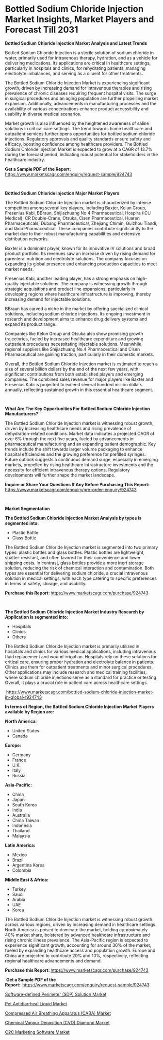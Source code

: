 <p><h1>Bottled Sodium Chloride Injection Market Insights, Market Players and Forecast Till 2031</h1></p><p><strong>Bottled Sodium Chloride Injection Market Analysis and Latest Trends</strong></p>
<p><p>Bottled Sodium Chloride Injection is a sterile solution of sodium chloride in water, primarily used for intravenous therapy, hydration, and as a vehicle for delivering medications. Its applications are critical in healthcare settings, particularly in hospitals and clinics, for rehydrating patients, managing electrolyte imbalances, and serving as a diluent for other treatments.</p><p>The Bottled Sodium Chloride Injection Market is experiencing significant growth, driven by increasing demand for intravenous therapies and rising prevalence of chronic diseases requiring frequent hospital visits. The surge in surgical procedures and an aging population are further propelling market expansion. Additionally, advancements in manufacturing processes and the availability of various concentrations enhance product accessibility and usability in diverse medical scenarios.</p><p>Market growth is also influenced by the heightened awareness of saline solutions in critical care settings. The trend towards home healthcare and outpatient services further opens opportunities for bottled sodium chloride injections. Regulatory approvals and quality standards ensure safety and efficacy, boosting confidence among healthcare providers. The Bottled Sodium Chloride Injection Market is expected to grow at a CAGR of 13.7% during the forecast period, indicating robust potential for stakeholders in the healthcare industry.</p></p>
<p><strong>Get a Sample PDF of the Report:&nbsp;</strong> <a href="https://www.marketscagr.com/enquiry/request-sample/924743?utm_campaign=1259&utm_medium=2&utm_source=Github&utm_content=ia&utm_term=12102024&utm_id=bottled-sodium-chloride-injection">https://www.marketscagr.com/enquiry/request-sample/924743</a></p>
<p>&nbsp;</p>
<p><strong>Bottled Sodium Chloride Injection Major Market Players</strong></p>
<p><p>The Bottled Sodium Chloride Injection market is characterized by intense competition among several key players, including Baxter, Kelun Group, Fresenius Kabi, BBraun, Shijiazhuang No.4 Pharmaceutical, Hospira (ICU Medical), CR Double-Crane, Otsuka, Cisen Pharmaceutical, Huaren Pharmaceuticals, Dubang Pharmaceutical, Zhejiang Chimin, Guizhou Tiandi, and Qidu Pharmaceutical. These companies contribute significantly to the market due to their robust manufacturing capabilities and extensive distribution networks.</p><p>Baxter is a dominant player, known for its innovative IV solutions and broad product portfolio. Its revenues saw an increase driven by rising demand for parenteral nutrition and electrolyte solutions. The company focuses on expanding its global presence and enhancing production capacities to meet market needs.</p><p>Fresenius Kabi, another leading player, has a strong emphasis on high-quality injectable solutions. The company is witnessing growth through strategic acquisitions and product line expansions, particularly in developing regions where healthcare infrastructure is improving, thereby increasing demand for injectable solutions.</p><p>BBraun has carved a niche in the market by offering specialized clinical solutions, including sodium chloride injections. Its ongoing investment in research and development aims to enhance drug delivery systems and expand its product range.</p><p>Companies like Kelun Group and Otsuka also show promising growth trajectories, fueled by increased healthcare expenditure and growing outpatient procedures necessitating injectable solutions. Meanwhile, regional suppliers like Shijiazhuang No.4 Pharmaceutical and Cisen Pharmaceutical are gaining traction, particularly in their domestic markets.</p><p>Overall, the Bottled Sodium Chloride Injection market is estimated to reach a size of several billion dollars by the end of the next few years, with significant contributions from both established players and emerging companies. The combined sales revenue for major players like Baxter and Fresenius Kabi is projected to exceed several hundred million dollars annually, reflecting sustained growth in this essential healthcare segment.</p></p>
<p>&nbsp;</p>
<p><strong>What Are The Key Opportunities For Bottled Sodium Chloride Injection Manufacturers?</strong></p>
<p><p>The Bottled Sodium Chloride Injection market is witnessing robust growth, driven by increasing healthcare needs and rising prevalence of dehydration-related conditions. Market data indicates a projected CAGR of over 6% through the next five years, fueled by advancements in pharmaceutical manufacturing and an expanding patient demographic. Key trends include the shift towards larger volume packaging to enhance hospital efficiencies and the growing preference for prefilled syringes. Future outlook suggests a continuous demand surge, especially in emerging markets, propelled by rising healthcare infrastructure investments and the necessity for efficient intravenous therapy options. Regulatory developments will further shape the market landscape.</p></p>
<p><strong>Inquire or Share Your Questions If Any Before Purchasing This Report:</strong> <a href="https://www.marketscagr.com/enquiry/pre-order-enquiry/924743?utm_campaign=1259&utm_medium=2&utm_source=Github&utm_content=ia&utm_term=12102024&utm_id=bottled-sodium-chloride-injection">https://www.marketscagr.com/enquiry/pre-order-enquiry/924743</a></p>
<p>&nbsp;</p>
<p><strong>Market Segmentation</strong></p>
<p><strong>The Bottled Sodium Chloride Injection Market Analysis by types is segmented into:</strong></p>
<p><ul><li>Plastic Bottle</li><li>Glass Bottle</li></ul></p>
<p><p>The Bottled Sodium Chloride Injection market is segmented into two primary types: plastic bottles and glass bottles. Plastic bottles are lightweight, shatter-resistant, and often favored for their convenience and lower shipping costs. In contrast, glass bottles provide a more inert storage solution, reducing the risk of chemical interaction and contamination. Both types are essential for delivering sodium chloride, a crucial intravenous solution in medical settings, with each type catering to specific preferences in terms of safety, storage, and usability.</p></p>
<p><strong>Purchase this Report:&nbsp;</strong><a href="https://www.marketscagr.com/purchase/924743?utm_campaign=1259&utm_medium=2&utm_source=Github&utm_content=ia&utm_term=12102024&utm_id=bottled-sodium-chloride-injection">https://www.marketscagr.com/purchase/924743</a></p>
<p>&nbsp;</p>
<p><strong>The Bottled Sodium Chloride Injection Market Industry Research by Application is segmented into:</strong></p>
<p><ul><li>Hospitals</li><li>Clinics</li><li>Others</li></ul></p>
<p><p>The Bottled Sodium Chloride Injection market is primarily utilized in hospitals and clinics for various medical applications, including intravenous fluid replacement and wound irrigation. Hospitals rely on these solutions for critical care, ensuring proper hydration and electrolyte balance in patients. Clinics use them for outpatient treatments and minor surgical procedures. Other applications may include research and medical training facilities, where sodium chloride injections serve as a standard for practice or testing. Overall, it plays a crucial role in patient care across healthcare settings.</p></p>
<p><a href="https://www.marketscagr.com/bottled-sodium-chloride-injection-market-in-global-r924743?utm_campaign=1259&utm_medium=2&utm_source=Github&utm_content=ia&utm_term=12102024&utm_id=bottled-sodium-chloride-injection">&nbsp;https://www.marketscagr.com/bottled-sodium-chloride-injection-market-in-global-r924743</a></p>
<p><strong>In terms of Region, the Bottled Sodium Chloride Injection Market Players available by Region are:</strong></p>
<p>
    <p> <strong> North America: </strong>
        <ul>
            <li>United States</li>
            <li>Canada</li>
        </ul>
        </p> 
    <p> <strong> Europe: </strong>
        <ul>
            <li>Germany</li>
            <li>France</li>
            <li>U.K.</li>
            <li>Italy</li>
            <li>Russia</li>
        </ul>
        </p> 
    <p> <strong> Asia-Pacific: </strong>
        <ul>
            <li>China</li>
            <li>Japan</li>
            <li>South Korea</li>
            <li>India</li>
            <li>Australia</li>
            <li>China Taiwan</li>
            <li>Indonesia</li>
            <li>Thailand</li>
            <li>Malaysia</li>
        </ul>
        </p> 
    <p> <strong> Latin America: </strong>
        <ul>
            <li>Mexico</li>
            <li>Brazil</li>
            <li>Argentina Korea</li>
            <li>Colombia</li>
        </ul>
        </p> 
    <p> <strong> Middle East & Africa: </strong>
        <ul>
            <li>Turkey</li>
            <li>Saudi</li>
            <li>Arabia</li>
            <li>UAE</li>
            <li>Korea</li>
        </ul>
    </p>
    </p>
<p><p>The Bottled Sodium Chloride Injection market is witnessing robust growth across various regions, driven by increasing demand in healthcare settings. North America is poised to dominate the market, holding approximately 40% market share, bolstered by advanced healthcare infrastructure and rising chronic illness prevalence. The Asia-Pacific region is expected to experience significant growth, accounting for around 30% of the market, fueled by expanding healthcare access and population growth. Europe and China are projected to contribute 20% and 10%, respectively, reflecting regional healthcare advancements and demand.</p></p>
<p><strong>Purchase this Report: </strong><a href="https://www.marketscagr.com/purchase/924743?utm_campaign=1259&utm_medium=2&utm_source=Github&utm_content=ia&utm_term=12102024&utm_id=bottled-sodium-chloride-injection">https://www.marketscagr.com/purchase/924743</a></p>
<p>&nbsp;<strong>Get a Sample PDF of the Report:&nbsp;&nbsp;</strong><a href="https://www.marketscagr.com/enquiry/request-sample/924743?utm_campaign=1259&utm_medium=2&utm_source=Github&utm_content=ia&utm_term=12102024&utm_id=bottled-sodium-chloride-injection">https://www.marketscagr.com/enquiry/request-sample/924743</a></p>
<p><strong></strong></p>
<p><p><a href="https://www.linkedin.com/pulse/global-software-defined-perimeter-sdp-solution-market-awv7e?utm_campaign=1259&utm_medium=2&utm_source=Github&utm_content=ia&utm_term=12102024&utm_id=bottled-sodium-chloride-injection">Software-defined Perimeter (SDP) Solution Market</a></p><p><a href="https://github.com/guneycigdem35/Market-Research-Report-List-5/blob/main/pet-antidiarrheal-liquid-market.md?utm_campaign=1259&utm_medium=2&utm_source=Github&utm_content=ia&utm_term=12102024&utm_id=bottled-sodium-chloride-injection">Pet Antidiarrheal Liquid Market</a></p><p><a href="https://www.linkedin.com/pulse/compressed-air-breathing-apparatus-caba-market2024-2031-goere?utm_campaign=1259&utm_medium=2&utm_source=Github&utm_content=ia&utm_term=12102024&utm_id=bottled-sodium-chloride-injection">Compressed Air Breathing Apparatus (CABA) Market</a></p><p><a href="https://www.linkedin.com/pulse/strategic-forecast-chemical-vapour-deposition-cvd-diamond-market-8sq3c?utm_campaign=1259&utm_medium=2&utm_source=Github&utm_content=ia&utm_term=12102024&utm_id=bottled-sodium-chloride-injection">Chemical Vapour Deposition (CVD) Diamond Market</a></p><p><a href="https://www.linkedin.com/pulse/c2c-marketing-software-market-size-share-growth-analysis-eu07e?utm_campaign=1259&utm_medium=2&utm_source=Github&utm_content=ia&utm_term=12102024&utm_id=bottled-sodium-chloride-injection">C2C Marketing Software Market</a></p></p>